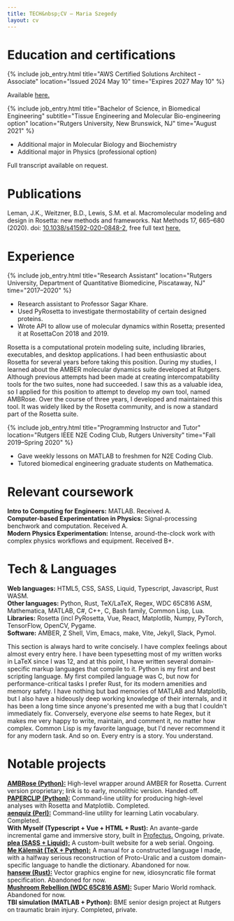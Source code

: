 ```yaml
---
title: TECH&nbsp;CV — Maria Szegedy
layout: cv
---
```


# Education and certifications
{% include job_entry.html
title="AWS Certified Solutions Architect - Associate"
location="Issued 2024 May 10"
time="Expires 2027 May 10" %}

<div class="aside">Available <a
href="assets/pdfs/aws-solutions-architect-assoc-cert.pdf">here.</a></div>

{% include job_entry.html
title="Bachelor of Science, in Biomedical Engineering"
subtitle="Tissue Engineering and Molecular Bio-engineering option"
location="Rutgers University, New Brunswick, NJ"
time="August 2021" %}

- Additional major in Molecular Biology and Biochemistry
- Additional major in Physics (professional option)

<div class="aside">Full transcript available on request.</div>

# Publications
Leman, J.K., Weitzner, B.D., Lewis, S.M. et al. Macromolecular modeling and
design in Rosetta: new methods and frameworks. Nat Methods 17, 665–680 (2020).
doi: [10.1038/s41592-020-0848-2](https://doi.org/10.1038/s41592-020-0848-2),
free full text [here.](https://europepmc.org/article/MED/32483333)

# Experience
{% include job_entry.html
title="Research Assistant"
location="Rutgers University, Department of Quantitative Biomedicine, Piscataway, NJ"
time="2017–2020" %}
- Research assistant to Professor Sagar Khare.
- Used PyRosetta to investigate thermostability of certain designed proteins.
- Wrote API to allow use of molecular dynamics within Rosetta; presented it at
  RosettaCon 2018 and 2019.

<div class="aside">Rosetta is a computational protein modeling suite, including
libraries, executables, and desktop applications. I had been enthusiastic about
Rosetta for several years before taking this position. During my studies, I
learned about the AMBER molecular dynamics suite developed at Rutgers. Although
previous attempts had been made at creating intercompatability tools for the two
suites, none had succeeded. I saw this as a valuable idea, so I applied for this
position to attempt to develop my own tool, named AMBRose. Over the course of
three years, I developed and maintained this tool. It was widely liked by the
Rosetta community, and is now a standard part of the Rosetta suite.</div>

{% include job_entry.html
title="Programming Instructor and Tutor"
location="Rutgers IEEE N2E Coding Club, Rutgers University"
time="Fall 2019–Spring 2020" %}
- Gave weekly lessons on MATLAB to freshmen for N2E Coding Club.
- Tutored biomedical engineering graduate students on Mathematica.

# Relevant coursework
**Intro to Computing for Engineers:** MATLAB. Received A.  
**Computer-based Experimentation in Physics:** Signal-processing benchwork and
  computation. Received A.  
**Modern Physics Experimentation:** Intense, around-the-clock work with complex
  physics workflows and equipment. Received B+.

# Tech & Languages
**Web languages:** HTML5, CSS, SASS, Liquid, Typescript, Javascript,
  Rust WASM.  
**Other languages:** Python, Rust, TeX/LaTeX, Regex, WDC 65C816 ASM,
  Mathematica, MATLAB, C#, C++, C, Bash family, Common Lisp, Lua.  
**Libraries:** Rosetta (incl PyRosetta, Vue, React, Matplotlib, Numpy,
  PyTorch, TensorFlow, OpenCV, Pygame.  
**Software:** AMBER, Z Shell, Vim, Emacs, make, Vite, Jekyll, Slack, Pymol.

<div class="aside">This section is always hard to write concisely. I have
complex feelings about almost every entry here. I have been typesetting most of
my written works in LaTeX since I was 12, and at this point, I have written
several domain-specific markup languages that compile to it. Python is my first
and best scripting language. My first compiled language was C, but now for
performance-critical tasks I prefer Rust, for its modern amenities and memory
safety. I have nothing but bad memories of MATLAB and Matplotlib, but I also
have a hideously deep working knowledge of their internals, and it has been a
long time since anyone's presented me with a bug that I couldn't immediately
fix. Conversely, everyone <i>else</i> seems to hate Regex, but it makes me very
happy to write, maintain, and comment it, no matter how complex. Common Lisp is
my favorite language, but I'd never recommend it for any modern task. And so on.
Every entry is a story. You understand.</div>

# Notable projects
[**AMBRose (Python):**](https://gitlab.com/mszegedy/miniambrose)
  High-level wrapper around AMBER for Rosetta. Current version proprietary; link
  is to early, monolithic version. Handed off.  
[**PAPERCLIP (Python):**](https://gitlab.com/mszegedy/paperclip)
  Command-line utility for producing high-level analyses with Rosetta and
  Matplotlib. Completed.  
[**aenquiz (Perl):**](https://github.com/mszegedy/aenquiz)
  Command-line utility for learning Latin vocabulary. Completed.  
**With Myself (Typescript + Vue + HTML + Rust):**
  An avante-garde incremental game and immersive story, built in
  [Profectus.](https://moddingtree.com/) Ongoing, private.  
[**plea (SASS + Liquid):**](https://github.com/mszegedy/plea)
  A custom-built website for a web serial. Ongoing.  
[**Me Kälemät (TeX + Python):**](https://gitlab.com/mszegedy/me-kaelemaet)
  A manual for a constructed language I made, with a halfway serious
  reconstruction of Proto-Uralic and a custom domain-specific language to handle
  the dictionary. Abandoned for now.  
[**hansew (Rust):**](https://gitlab.com/mszegedy/uew)
  Vector graphics engine for new, idiosyncratic file format specification.
  Abandoned for now.  
[**Mushroom Rebellion (WDC 65C816 ASM):**](https://github.com/mszegedy/mr)
  Super Mario World romhack. Abandoned for now.  
**TBI simulation (MATLAB + Python):**
  BME senior design project at Rutgers on traumatic brain injury. Completed,
  private.
